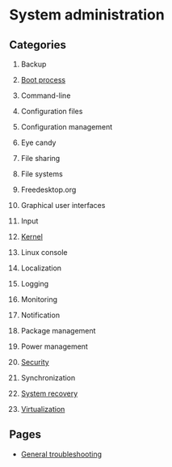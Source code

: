 # System administration

## Categories

1. Backup

1. [Boot process](boot-process)

1. Command-line

1. Configuration files

1. Configuration management

1. Eye candy

1. File sharing

1. File systems

1. Freedesktop.org

1. Graphical user interfaces

1. Input

1. [Kernel](kernel)

1. Linux console

1. Localization

1. Logging

1. Monitoring

1. Notification

1. Package management

1. Power management

1. [Security](security)

1. Synchronization

1. [System recovery](system-recovery)

1. [Virtualization](virtualization)

## Pages

- [General troubleshooting](general-troubleshooting.md)
